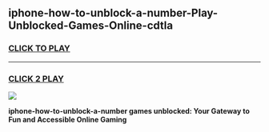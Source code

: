 
## iphone-how-to-unblock-a-number-Play-Unblocked-Games-Online-cdtla
<h3>
<a href="https://premium76.site?title=iphone-how-to-unblock-a-number&ref=25A">CLICK TO PLAY</a></h3>
<hr>

<h3>
<a href="https://premium76.site?title=iphone-how-to-unblock-a-number&ref=25A">CLICK 2 PLAY</a>
  
</h3>

<a href="https://premium76.site?title=iphone-how-to-unblock-a-number&ref=25A"><img src="https://clearcache.store/games.png"></a>


**iphone-how-to-unblock-a-number games unblocked: Your Gateway to Fun and Accessible Online Gaming**
